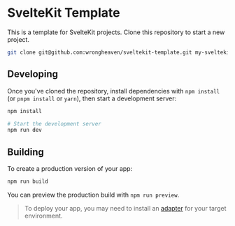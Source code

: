 # SvelteKit Template

This is a template for SvelteKit projects. Clone this repository to start a new project.

```bash
git clone git@github.com:wrongheaven/sveltekit-template.git my-sveltekit-app
```

## Developing

Once you've cloned the repository, install dependencies with `npm install` (or `pnpm install` or `yarn`), then start a development server:

```bash
npm install
```

```bash
# Start the development server
npm run dev
```

## Building

To create a production version of your app:

```bash
npm run build
```

You can preview the production build with `npm run preview`.

> To deploy your app, you may need to install an [adapter](https://kit.svelte.dev/docs/adapters) for your target environment.
